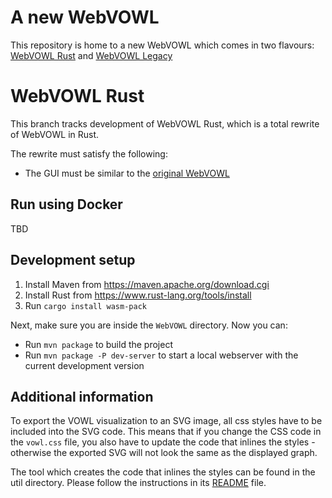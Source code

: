 # A new WebVOWL
This repository is home to a new WebVOWL which comes in two flavours: [WebVOWL Rust](https://github.com/WebVOWL/WebVOWL/tree/rust) and [WebVOWL Legacy](https://github.com/WebVOWL/WebVOWL/tree/legacy)

# WebVOWL Rust
This branch tracks development of WebVOWL Rust, which is a total rewrite of WebVOWL in Rust. 

The rewrite must satisfy the following:
- The GUI must be similar to the [original WebVOWL](https://github.com/VisualDataWeb/WebVOWL)

## Run using Docker
TBD

## Development setup
1. Install Maven from https://maven.apache.org/download.cgi
2. Install Rust from https://www.rust-lang.org/tools/install
3. Run `cargo install wasm-pack`

Next, make sure you are inside the `WebVOWL` directory.
Now you can:
- Run `mvn package` to build the project
- Run `mvn package -P dev-server` to start a local webserver with the current development version

## Additional information
To export the VOWL visualization to an SVG image, all css styles have to be included into the SVG code. This means that if you change the CSS code in the `vowl.css` file, you also have to update the code that inlines the styles - otherwise the exported SVG will not look the same as the displayed graph.

The tool which creates the code that inlines the styles can be found in the util directory. Please follow the instructions in its [README](util/VowlCssToD3RuleConverter/README.md) file.
